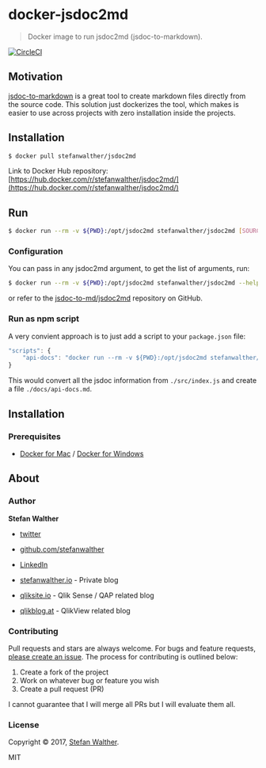 # docker-jsdoc2md

> Docker image to run jsdoc2md (jsdoc-to-markdown).

[![CircleCI](https://img.shields.io/circleci/project/github/stefanwalther/docker-jsdoc2md.svg)](https://circleci.com/gh/stefanwalther/docker-jsdoc2md/tree/master)

## Motivation

[jsdoc-to-markdown](https://github.com/jsdoc2md/jsdoc-to-markdown) is a great tool to create markdown files directly from the source code. This solution just dockerizes the tool, which makes is easier to use across projects with zero installation inside the projects.

## Installation

```sh
$ docker pull stefanwalther/jsdoc2md
```
Link to Docker Hub repository: [https://hub.docker.com/r/stefanwalther/jsdoc2md/](https://hub.docker.com/r/stefanwalther/jsdoc2md/)

## Run

```sh
$ docker run --rm -v ${PWD}:/opt/jsdoc2md stefanwalther/jsdoc2md [SOURCE] [ARGS] > [DESTINATION]
```

### Configuration

You can pass in any jsdoc2md argument, to get the list of arguments, run:

```sh
$ docker run --rm -v ${PWD}:/opt/jsdoc2md stefanwalther/jsdoc2md --help
```
or refer to the [jsdoc-to-md/jsdoc2md](https://github.com/jsdoc2md/jsdoc-to-markdown) repository on GitHub.

### Run as npm script

A very convient approach is to just add a script to your `package.json` file:

```js
"scripts": {
    "api-docs": "docker run --rm -v ${PWD}:/opt/jsdoc2md stefanwalther/jsdoc2md ./src/index.js > ./docs/api-docs.md"
}
```
This would convert all the jsdoc information from `./src/index.js` and create a file `./docs/api-docs.md`.

## Installation

### Prerequisites

- [Docker for Mac](https://docs.docker.com/docker-for-mac/) / [Docker for Windows](https://docs.docker.com/docker-for-windows/)

## About

### Author

**Stefan Walther**

* [twitter](http://twitter.com/waltherstefan)  
* [github.com/stefanwalther](http://github.com/stefanwalther) 
* [LinkedIn](https://www.linkedin.com/in/stefanwalther/) 

* [stefanwalther.io](http://stefanwalther.io) - Private blog
* [qliksite.io](http://qliksite.io) - Qlik Sense / QAP related blog
* [qlikblog.at](http://qlikblog.at) - QlikView related blog

### Contributing

Pull requests and stars are always welcome. For bugs and feature requests, [please create an issue](https://github.com/stefanwalther/docker-jsdoc2md/issues). The process for contributing is outlined below:

1. Create a fork of the project
2. Work on whatever bug or feature you wish
3. Create a pull request (PR)

I cannot guarantee that I will merge all PRs but I will evaluate them all.

### License
Copyright © 2017, [Stefan Walther](http://qliksite.io).
 
MIT

